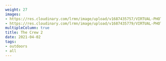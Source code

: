 ```yaml
---
weight: 27
images:
- https://res.cloudinary.com/lrmn/image/upload/v1687435757/VIRTUAL-PHOTOGRAPHY/thecrew/Pic_20210702_075247_3840x2160_ssbzab.jpg
- https://res.cloudinary.com/lrmn/image/upload/v1687435779/VIRTUAL-PHOTOGRAPHY/thecrew/Pic_20210702_075721_3840x2160_z3pl3o.jpg
multipleColumn: true
title: The Crew 2
date: 2021-04-02
tags:
- outdoors
- all
---
```

